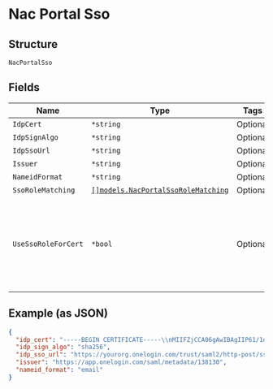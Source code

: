 
# Nac Portal Sso

## Structure

`NacPortalSso`

## Fields

| Name | Type | Tags | Description |
|  --- | --- | --- | --- |
| `IdpCert` | `*string` | Optional | - |
| `IdpSignAlgo` | `*string` | Optional | - |
| `IdpSsoUrl` | `*string` | Optional | - |
| `Issuer` | `*string` | Optional | - |
| `NameidFormat` | `*string` | Optional | - |
| `SsoRoleMatching` | [`[]models.NacPortalSsoRoleMatching`](../../doc/models/nac-portal-sso-role-matching.md) | Optional | - |
| `UseSsoRoleForCert` | `*bool` | Optional | if it's desired to inject a role into Cert's Subject (so it can be used later on in policy) |

## Example (as JSON)

```json
{
  "idp_cert": "-----BEGIN CERTIFICATE-----\\nMIIFZjCCA06gAwIBAgIIP61/1qm/uDowDQYJKoZIhvcNAQELBQE\\n-----END CERTIFICATE-----",
  "idp_sign_algo": "sha256",
  "idp_sso_url": "https://yourorg.onelogin.com/trust/saml2/http-post/sso/138130",
  "issuer": "https://app.onelogin.com/saml/metadata/138130",
  "nameid_format": "email"
}
```

